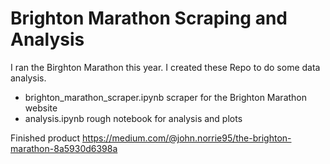 # Brighton Marathon Scraping and Analysis
I ran the Birghton Marathon this year. I created these Repo to do some data analysis.

- brighton_marathon_scraper.ipynb scraper for the Brighton Marathon website
- analysis.ipynb rough notebook for analysis and plots

Finished product https://medium.com/@john.norrie95/the-brighton-marathon-8a5930d6398a
